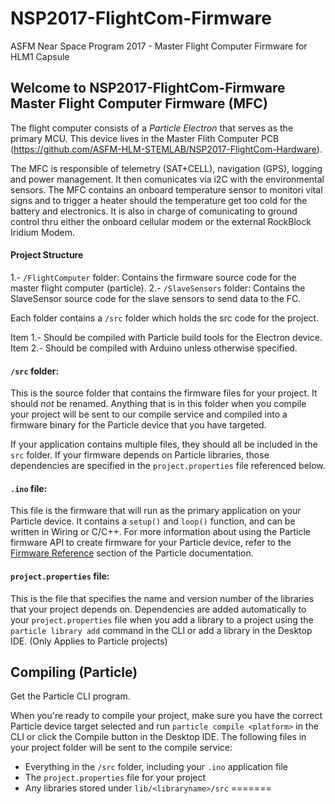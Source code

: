 # NSP2017-FlightCom-Firmware
ASFM Near Space Program 2017 - Master Flight Computer Firmware for HLM1 Capsule

## Welcome to NSP2017-FlightCom-Firmware Master Flight Computer Firmware (MFC)
The flight computer consists of a *Particle Electron* that serves as the primary MCU. This device lives in the Master Flith Computer PCB (https://github.com/ASFM-HLM-STEMLAB/NSP2017-FlightCom-Hardware).

The MFC is responsible of telemetry (SAT+CELL), navigation (GPS), logging and power management. It then comunicates via i2C with the environmental sensors. The MFC contains an onboard temperature sensor to monitori vital signs and to trigger a heater should the temperature get too cold for the battery and electronics. It is also in charge of comunicating to ground control thru either the onboard cellular modem or the external RockBlock Iridium Modem.

#### Project Structure 
1.- ```/FlightComputer``` folder: Contains the firmware source code for the master flight computer (particle).
2.- ```/SlaveSensors``` folder: Contains the SlaveSensor source code for the slave sensors to send data to the FC.

Each folder contains a ```/src``` folder which holds the src code for the project.

Item 1.- Should be compiled with Particle build tools for the Electron device.
Item 2.- Should be compiled with Arduino unless otherwise specified.


#### ```/src``` folder:  
This is the source folder that contains the firmware files for your project. It should *not* be renamed. 
Anything that is in this folder when you compile your project will be sent to our compile service and compiled into a firmware binary for the Particle device that you have targeted.

If your application contains multiple files, they should all be included in the `src` folder. If your firmware depends on Particle libraries, those dependencies are specified in the `project.properties` file referenced below.

#### ```.ino``` file:
This file is the firmware that will run as the primary application on your Particle device. It contains a `setup()` and `loop()` function, and can be written in Wiring or C/C++. For more information about using the Particle firmware API to create firmware for your Particle device, refer to the [Firmware Reference](https://docs.particle.io/reference/firmware/) section of the Particle documentation.

#### ```project.properties``` file:  
This is the file that specifies the name and version number of the libraries that your project depends on. Dependencies are added automatically to your `project.properties` file when you add a library to a project using the `particle library add` command in the CLI or add a library in the Desktop IDE. (Only Applies to Particle projects)

## Compiling (Particle)
Get the Particle CLI program.

When you're ready to compile your project, make sure you have the correct Particle device target selected and run `particle compile <platform>` in the CLI or click the Compile button in the Desktop IDE. The following files in your project folder will be sent to the compile service:

- Everything in the `/src` folder, including your `.ino` application file
- The `project.properties` file for your project
- Any libraries stored under `lib/<libraryname>/src`
=======
